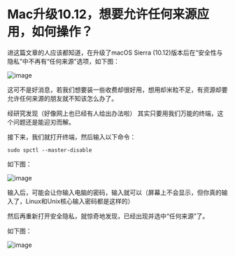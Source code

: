 # Mac升级10.12，想要允许任何来源应用，如何操作？

进这篇文章的人应该都知道，在升级了macOS Sierra (10.12)版本后在“安全性与隐私”中不再有“任何来源”选项，如下图：

![image](http://www.fengimg.com/data/attachment/forum/201608/16/201233oamz6w0g0zmzzwzz.png)

这可不是好消息，若我们想要装一些收费却很好用，想用却米粒不足，有资源却要允许任何来源的朋友就不知该怎么办了。

经研究发现（好像网上也已经有人给出办法啦）
其实只要用我们万能的终端，这个问题还是能迎刃而解。

接下来，我们就打开终端，然后输入以下命令：
```shell
sudo spctl --master-disable
```
如下图：

![image](http://www.fengimg.com/data/attachment/forum/201608/16/201722f83pt8ccmp0j0jr0.png)

输入后，可能会让你输入电脑的密码，输入就可以（屏幕上不会显示，但你真的输入了，Linux和Unix核心输入密码都是这样的）

然后再重新打开安全隐私，就惊奇地发现，已经出现并选中“任何来源”了。

如下图：

![image](http://www.fengimg.com/data/attachment/forum/201608/16/202115tnzbacb69lzlcf1n.png)